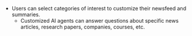   - Users can select categories of interest to customize their newsfeed and summaries.
     - Customized AI agents can answer questions about specific news articles, research papers, companies, courses, etc.